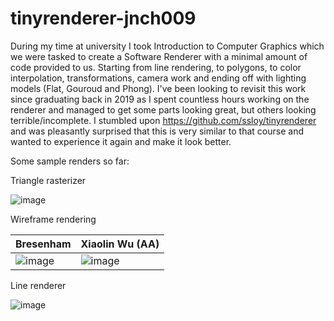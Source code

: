 # tinyrenderer-jnch009

During my time at university I took Introduction to Computer Graphics which we were tasked to create a Software Renderer with a minimal amount of code provided to us. Starting from line rendering, 
to polygons, to color interpolation, transformations, camera work and ending off with lighting models (Flat, Gouroud and Phong). I've been looking to revisit this work since graduating back in 2019 as
I spent countless hours working on the renderer and managed to get some parts looking great, but others looking terrible/incomplete. I stumbled upon https://github.com/ssloy/tinyrenderer and was
pleasantly surprised that this is very similar to that course and wanted to experience it again and make it look better.

Some sample renders so far:

Triangle rasterizer

![image](https://github.com/jnch009/tinyrenderer-jnch009/assets/13592249/74e55b21-033e-4316-a1d5-fd6232e5e285)

Wireframe rendering 

| Bresenham  | Xiaolin Wu (AA) |
| ------------- | ------------- |
| ![image](https://github.com/jnch009/tinyrenderer-jnch009/assets/13592249/0cf6a8d5-bc08-41f1-bab3-3e1244a95c75)  | ![image](https://github.com/jnch009/tinyrenderer-jnch009/assets/13592249/5f7cd862-7a6d-4b42-8e56-48e13053028d)  |

Line renderer

![image](https://github.com/jnch009/tinyrenderer-jnch009/assets/13592249/1fae3683-c7bd-45f8-b779-3fcb5756d730)
